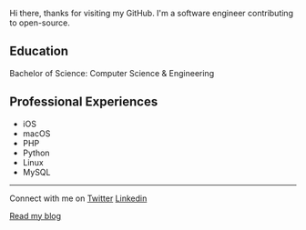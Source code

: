 

Hi there, thanks for visiting my GitHub. I'm a software engineer contributing to open-source. 

## Education

Bachelor of Science: Computer Science & Engineering

## Professional Experiences 

- iOS
- macOS
- PHP
- Python
- Linux
- MySQL

---

Connect with me on [Twitter](https://twitter.com/sminrana) [Linkedin](https://www.linkedin.com/in/inafiz/) 


[Read my blog](https://sminrana.com)

